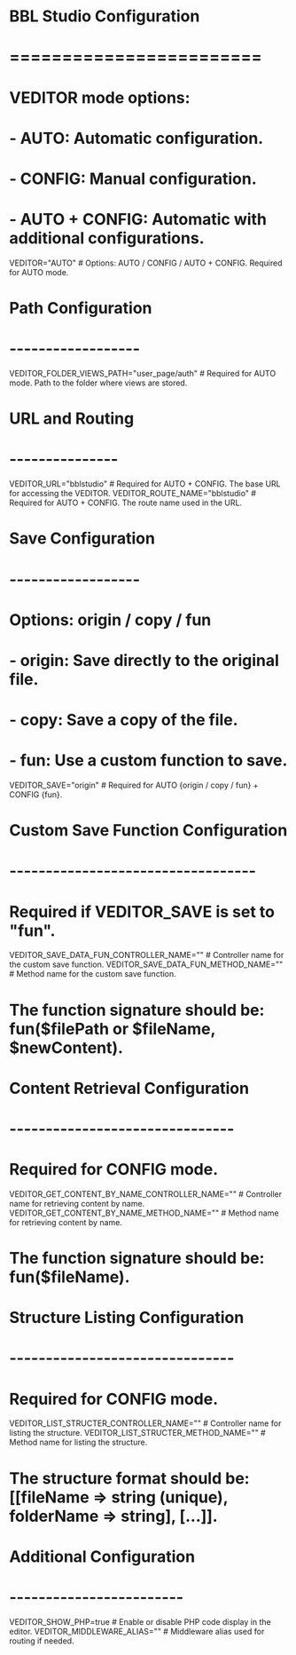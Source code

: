 # BBL Studio Configuration
# ========================
# VEDITOR mode options:
# - AUTO: Automatic configuration.
# - CONFIG: Manual configuration.
# - AUTO + CONFIG: Automatic with additional configurations.

VEDITOR="AUTO"  # Options: AUTO / CONFIG / AUTO + CONFIG. Required for AUTO mode.

# Path Configuration
# ------------------
VEDITOR_FOLDER_VIEWS_PATH="user_page/auth"  # Required for AUTO mode. Path to the folder where views are stored.

# URL and Routing
# ---------------
VEDITOR_URL="bblstudio"  # Required for AUTO + CONFIG. The base URL for accessing the VEDITOR.
VEDITOR_ROUTE_NAME="bblstudio"  # Required for AUTO + CONFIG. The route name used in the URL.

# Save Configuration
# ------------------
# Options: origin / copy / fun
# - origin: Save directly to the original file.
# - copy: Save a copy of the file.
# - fun: Use a custom function to save.
VEDITOR_SAVE="origin"  # Required for AUTO {origin / copy / fun} + CONFIG {fun}.

# Custom Save Function Configuration
# ----------------------------------
# Required if VEDITOR_SAVE is set to "fun".
VEDITOR_SAVE_DATA_FUN_CONTROLLER_NAME=""  # Controller name for the custom save function.
VEDITOR_SAVE_DATA_FUN_METHOD_NAME=""  # Method name for the custom save function.
# The function signature should be: fun($filePath or $fileName, $newContent).

# Content Retrieval Configuration
# -------------------------------
# Required for CONFIG mode.
VEDITOR_GET_CONTENT_BY_NAME_CONTROLLER_NAME=""  # Controller name for retrieving content by name.
VEDITOR_GET_CONTENT_BY_NAME_METHOD_NAME=""  # Method name for retrieving content by name.
# The function signature should be: fun($fileName).

# Structure Listing Configuration
# -------------------------------
# Required for CONFIG mode.
VEDITOR_LIST_STRUCTER_CONTROLLER_NAME=""  # Controller name for listing the structure.
VEDITOR_LIST_STRUCTER_METHOD_NAME=""  # Method name for listing the structure.
# The structure format should be: [[fileName => string (unique), folderName => string], [...]].

# Additional Configuration
# ------------------------
VEDITOR_SHOW_PHP=true  # Enable or disable PHP code display in the editor.
VEDITOR_MIDDLEWARE_ALIAS=""  # Middleware alias used for routing if needed.

